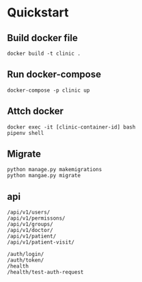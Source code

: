 # Quickstart
## Build docker file
```
docker build -t clinic .
```
## Run docker-compose
```
docker-compose -p clinic up
```
## Attch docker
```
docker exec -it [clinic-container-id] bash
pipenv shell
```
## Migrate
```
python manage.py makemigrations
python mangae.py migrate
```

## api
```
/api/v1/users/
/api/v1/permissons/
/api/v1/groups/
/api/v1/doctor/
/api/v1/patient/
/api/v1/patient-visit/

/auth/login/
/auth/token/
/health
/health/test-auth-request

```

